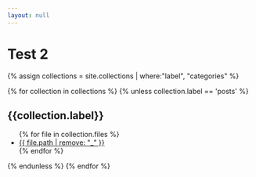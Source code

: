 ```yaml
---
layout: null
---
```

<h1>Test 2</h1>
{% assign collections = site.collections | where:"label", "categories" %}

{% for collection in collections %}
{% unless collection.label == 'posts' %}
<h2>{{collection.label}}</h2>
<ul>
    {% for file in collection.files %}
    <li><a href="{{ file.path | remove: "_" }}">{{ file.path | remove: "_" }}</a></li>
    {% endfor %}
</ul>
{% endunless %}
{% endfor %}